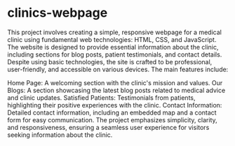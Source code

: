 # clinics-webpage
This project involves creating a simple, responsive webpage for a medical clinic using fundamental web technologies: HTML, CSS, and JavaScript. The website is designed to provide essential information about the clinic, including sections for blog posts, patient testimonials, and contact details. Despite using basic technologies, the site is crafted to be professional, user-friendly, and accessible on various devices. The main features include:

Home Page: A welcoming section with the clinic's mission and values.
Our Blogs: A section showcasing the latest blog posts related to medical advice and clinic updates.
Satisfied Patients: Testimonials from patients, highlighting their positive experiences with the clinic.
Contact Information: Detailed contact information, including an embedded map and a contact form for easy communication.
The project emphasizes simplicity, clarity, and responsiveness, ensuring a seamless user experience for visitors seeking information about the clinic.






